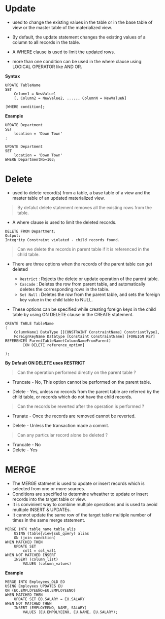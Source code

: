 # Update

* used to change the existing values in the table or in the base table of view or the master table of the materialized view.

* By default, the update statement changes the existing values of a column to all records in the table.

* A WHERE clause is used to limit the updated rows.


* more than one condition can be used in the where clause using LOGICAL OPERATOR like AND OR.

**Syntax**

```
UPDATE TableName
SET 
    Column1 = NewValue1
    [, Column2 = NewValue2, ....., ColumnN = NewValueN]

[WHERE condition];
```

**Example**
```
UPDATE Department
SET 
    location = 'Down Town'
;

UPDATE Department
SET 
    location = 'Down Town'
WHERE DepartmentNo=103;
```

# Delete

* used to delete record(s) from a table, a base table of a view  and the master table of an updated materialized view.


> By defalut delete statement removes all the existing rows from the table.

* A where clause is used to limit the deleted records.

```
DELETE FROM Department;
Output:
Integrity Constraint violated - child records found.
```

> Can we delete the records in parent table if it is referenced in the child table.

* There are three options when the records of the parent table can get deleted
    - `Restrict` : Rejects the delete or update operation of the parent table.
    - `Cascade` : Deletes the row from parent table, and automatically deletes the corresponding rows in the table.
    - `Set Null` : Deletes the row from the parent table, and sets the foreign key value in the child table to NULL.

* These options can be specified while creating foreign keys in the child table by using ON DELETE clause in the CREATE statement.

```
CREATE TABLE TableName
(
    ColumnName1 DataType [[CONSTRAINT ConstraintName] ConstriantType],
    ForeignKeyName Datatype [Constaint ConstraintName] [FOREIGN KEY] REFERENCES ParentTableName(ColumnNameFromParent)
        [ON DELETE reference_option]
    
); 
```

**By Default ON DELETE uses RESTRICT**


> Can the operation performed directly on the parent table ?

* Truncate - No, This option cannot be performed on the parent table.

* Delete - Yes, unless no records from the parent table are referred by the child table, or records which do not have the child records.

> Can the records be reverted after the operation is performed ?

* Trunate - Once the records are removed cannot be reverted.

* Delete - Unless the transaction made a commit.

> Can any particular record alone be deleted ?

* Truncate - No
* Delete - Yes


# MERGE 

* The MERGE statment is used to update or insert records which is selected from one or more sources.
* Conditions are specified to determine wheather to update or insert records into the target table or view.
* It is convinient way to combine multiple operations and is used to avoid multiple INSERT & UPDATEs.
* It cannot update the same row of the target table multiple number of times in the same merge statement.


```
MERGE INTO table_name table_alis 
    USING (table|view|sub_query) alias
    ON (join condition)
WHEN MATCHED THEN
    UPDATE SET 
        col1 = col_val1
WHEN NOT MATCHED INSERT 
    INSERT (column_list)
        VALUES (column_values)
```

**Example**

```
MERGE INTO Employees_OLD EO
USING Employees_UPDATES EU
ON (EO.EMPLOYEENO=EU.EMPLOYEENO)
WHEN MATCHED THEN 
    UPDATE SET EO.SALARY = EU.SALARY
WHEN NOT MATCHED THEN
    INSERT (EMPLOYEENO, NAME, SALARY) 
        VALUES (EU.EMPOLYEENO, EU.NAME, EU.SALARY);
```

